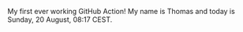 My first ever working GitHub Action!
My name is Thomas and today is Sunday, 20 August, 08:17 CEST. 
